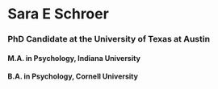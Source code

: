 # Sara E Schroer

### PhD Candidate at the University of Texas at Austin
#### M.A. in Psychology, Indiana University
#### B.A. in Psychology, Cornell University
